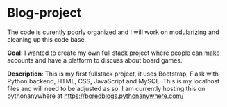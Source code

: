 # Blog-project

The code is curently poorly organized and I will work on modularizing and cleaning up this code base.

**Goal**: I wanted to create my own full stack project where people can make accounts and have a platform to discuss about board games.

**Description**:
This is my first fullstack project, it uses Bootstrap, Flask with Python backend, HTML, CSS, JavaScript and MySQL.
This is my localhost files and will need to be adjusted as so.
I am currently hosting this on pythonanywhere at https://boredblogs.pythonanywhere.com/ 
